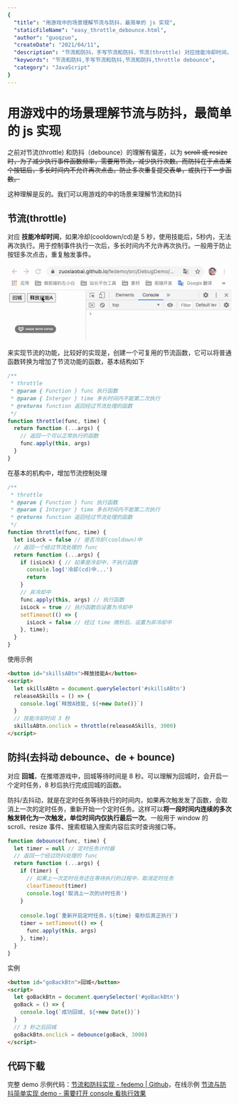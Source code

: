 ```yaml
---
{
  "title": "用游戏中的场景理解节流与防抖，最简单的 js 实现",
  "staticFileName": "easy_throttle_debounce.html",
  "author": "guoqzuo",
  "createDate": "2021/04/11",
  "description": "节流和防抖，手写节流和防抖，节流(throttle) 对应技能冷却时间，如果冷却(cooldown/cd)是 5 秒，使用技能后，5秒内，无法再次执行。用于控制事件执行一次后，多长时间内不允许再次执行。一般用于防止按钮多次点击，重复触发事件。防抖(去抖动 debounce、de + bounce) 对应 **回城**，在推塔游戏中，回城等待时间是 8 秒。可以理解为回城时，会开启一个定时任务，8 秒后执行完成回城的函数。防抖/去抖动，就是在定时任务等待执行的时间内，如果再次触发发了函数，会取消上一次的定时任务，重新开始一个定时任务。这样可以**将一段时间内连续的多次触发转化为一次触发，单位时间内仅执行最后一次**。一般用于 window 的 scroll、resize 事件、搜索框输入搜索内容后实时查询接口等。",
  "keywords": "节流和防抖,手写节流和防抖,节流和防抖,throttle debounce",
  "category": "JavaScript"
}
---
```

# 用游戏中的场景理解节流与防抖，最简单的 js 实现

之前对节流(throttle) 和防抖（debounce）的理解有偏差，以为 ~~scroll 或 resize 时，为了减少执行事件函数频率，需要用节流，减少执行次数。而防抖在于点击某个按钮后，多长时间内不允许再次点击。防止多次重复提交表单，或执行下一步函数。~~

这种理解是反的。我们可以用游戏的中的场景来理解节流和防抖

## 节流(throttle)

对应 **技能冷却时间**，如果冷却(cooldown/cd)是 5 秒，使用技能后，5秒内，无法再次执行。用于控制事件执行一次后，多长时间内不允许再次执行。一般用于防止按钮多次点击，重复触发事件。

![throttle.gif](../../../images/blog/js/throttle.gif)

来实现节流的功能，比较好的实现是，创建一个可复用的节流函数，它可以将普通函数转换为增加了节流功能的函数，基本结构如下
```js
/**
 * throttle
 * @param { Function } func 执行函数
 * @param { Interger } time 多长时间内不能第二次执行
 * @returns function 返回经过节流处理的函数
 */
function throttle(func, time) {
  return function (...args) {
    // 返回一个可以正常执行的函数
    func.apply(this, args)
  }
}
```
在基本的机构中，增加节流控制处理
```js
/**
 * throttle
 * @param { Function } func 执行函数
 * @param { Interger } time 多长时间内不能第二次执行
 * @returns function 返回经过节流处理的函数
 */
function throttle(func, time) {
  let isLock = false // 是否冷却(cooldown)中
  // 返回一个经过节流处理的 func
  return function (...args) {
    if (isLock) { // 如果是冷却中，不执行函数
      console.log('冷却(cd)中...')
      return 
    }
    // 非冷却中
    func.apply(this, args) // 执行函数
    isLock = true // 执行函数后设置为冷却中
    setTimeout(() => {
      isLock = false // 经过 time 微秒后，设置为非冷却中
    }, time);
  }
}
```

使用示例
```html
<button id="skillsABtn">释放技能A</button>
<script>
  let skillsABtn = document.querySelector('#skillsABtn')
  releaseASkills = () => {
    console.log(`释放A技能, ${+new Date()}`)
  }
  // 技能冷却时间 3 秒
  skillsABtn.onclick = throttle(releaseASkills, 3000)
</script>
```

## 防抖(去抖动 debounce、de + bounce)

对应 **回城**，在推塔游戏中，回城等待时间是 8 秒。可以理解为回城时，会开启一个定时任务，8 秒后执行完成回城的函数。

防抖/去抖动，就是在定时任务等待执行的时间内，如果再次触发发了函数，会取消上一次的定时任务，重新开始一个定时任务。这样可以**将一段时间内连续的多次触发转化为一次触发，单位时间内仅执行最后一次**。一般用于 window 的 scroll、resize 事件、搜索框输入搜索内容后实时查询接口等。

```js
function debounce(func, time) {
  let timer = null // 定时任务计时器
  // 返回一个经过防抖处理的 func
  return function (...args) {
    if (timer) {
      // 如果上一次定时任务还在等待执行的过程中，取消定时任务
      clearTimeout(timer)
      console.log('取消上一次的计时任务')
    }

    console.log(`重新开启定时任务，${time} 毫秒后真正执行`)
    timer = setTimeout(() => {
      func.apply(this, args)
    }, time);
  }
}
```
实例
```html
<button id="goBackBtn">回城</button>
<script>
  let goBackBtn = document.querySelector('#goBackBtn')
  goBack = () => {
    console.log(`成功回城, ${+new Date()}`)
  }
  // 3 秒之后回城
  goBackBtn.onclick = debounce(goBack, 3000) 
</script>
```

## 代码下载
完整 demo 示例代码：[节流和防抖实现 - fedemo | Github](https://github.com/zuoxiaobai/fedemo/tree/master/src/DebugDemo/%E8%8A%82%E6%B5%81%E5%92%8C%E9%98%B2%E6%8A%96%E5%AE%9E%E7%8E%B0)，在线示例 [节流与防抖简单实现 demo - 需要打开 console 看执行效果](https://zuoxiaobai.github.io/fedemo/src/DebugDemo/%E8%8A%82%E6%B5%81%E5%92%8C%E9%98%B2%E6%8A%96%E5%AE%9E%E7%8E%B0/#/)